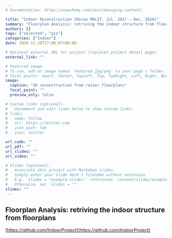 ```yaml
---
# Documentation: https://wowchemy.com/docs/managing-content/

title: "Indoor Reconstruction [Korea MOLIT, Jul. 2017 – Dec. 2020]"
summary: "Floorplan Analysis: retriving the indoor structure from floorplans"
authors: []
tags: ["selected", "gis"]
categories: ["Indoor"]
date: 2020-11-20T17:00:07+09:00

# Optional external URL for project (replaces project detail page).
external_link: ""

# Featured image
# To use, add an image named `featured.jpg/png` to your page's folder.
# Focal points: Smart, Center, TopLeft, Top, TopRight, Left, Right, BottomLeft, Bottom, BottomRight.
image:
  caption: "3D reconstruction from raster floorplans"
  focal_point: ""
  preview_only: false

# Custom links (optional).
#   Uncomment and edit lines below to show custom links.
# links:
# - name: Follow
#   url: https://twitter.com
#   icon_pack: fab
#   icon: twitter

url_code: ""
url_pdf: ""
url_slides: ""
url_video: ""

# Slides (optional).
#   Associate this project with Markdown slides.
#   Simply enter your slide deck's filename without extension.
#   E.g. `slides = "example-slides"` references `content/slides/example-slides.md`.
#   Otherwise, set `slides = ""`.
slides: ""
---
```

## Floorplan Analysis: retriving the indoor structure from floorplans

[https://github.com/IndoorProject](https://github.com/IndoorProject)